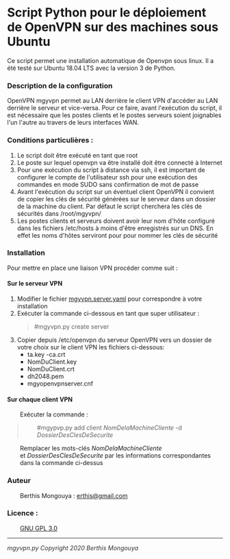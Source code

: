 <h1>Script Python pour le d&eacute;ploiement de OpenVPN sur des machines sous Ubuntu</h1>
<p>Ce script permet une installation automatique de Openvpn sous linux. Il a &eacute;t&eacute; test&eacute; sur Ubuntu 18.04 LTS avec la version 3 de Python.</p>
<h3><strong>Description de la configuration </strong></h3>
<p>OpenVPN mgyvpn permet au LAN derri&egrave;re le client VPN d'acc&eacute;der au LAN derri&egrave;re le serveur et vice-versa. Pour ce faire, avant l'ex&eacute;cution du script, il est n&eacute;cessaire que les postes clients et le postes serveurs soient joignables l'un l'autre au travers de leurs interfaces WAN.</p>
<h3><strong>Conditions particuli&egrave;res : </strong></h3>
<ol>
<li>Le script doit &ecirc;tre ex&eacute;cut&eacute; en tant que root</li>
<li>Le poste sur lequel openvpn va &ecirc;tre install&eacute; doit &ecirc;tre connect&eacute; &agrave; Internet</li>
<li>Pour une ex&eacute;cution du script &agrave; distance via ssh, il est important de configurer le compte de l'utilisateur ssh pour une ex&eacute;cution des commandes en mode SUDO sans confirmation de mot de passe</li>
<li>Avant l'ex&eacute;cution du script sur un &eacute;ventuel client OpenVPN il convient de copier les cl&eacute;s de s&eacute;curit&eacute; g&eacute;n&eacute;r&eacute;es sur le serveur dans un dossier de la machine du client. Par d&eacute;faut le script cherchera les cl&eacute;s de s&eacute;curit&eacute;s dans /root/mgyvpn/</li>
<li>Les postes clients et serveurs doivent avoir leur nom d'h&ocirc;te configur&eacute; dans les fichiers /etc/hosts &agrave; moins d'&ecirc;tre enregistr&eacute;s sur un DNS. En effet les noms d'h&ocirc;tes serviront pour pour nommer les cl&eacute;s de s&eacute;curit&eacute;</li>
</ol>
<h3><strong>Installation</strong></h3>
<p>Pour mettre en place une liaison VPN proc&eacute;der comme suit :</p>
<h4>Sur le serveur VPN&nbsp;</h4>
<ol>
<li>Modifier le fichier <a href="https://github.com/mgythis/mgy-openvpn/mgyopenvpn.server.yaml">mgyvpn.server.yaml</a> pour correspondre &agrave; votre installation</li>
<li>Ex&eacute;cuter la commande ci-dessous en tant que super utilisateur :
<blockquote>#mgyvpn.py create server</blockquote>
</li>
<li>Copier depuis /etc/openvpn du serveur OpenVPN vers un dossier de votre choix sur le client VPN les fichiers ci-dessous:
<ul style="list-style-type: square;">
<li>ta.key -ca.crt</li>
<li>NomDuClient.key</li>
<li>NomDuClient.crt</li>
<li>dh2048.pem</li>
<li>mgyopenvpnserver.cnf</li>
</ul>
</li>
</ol>
<h4>Sur chaque client VPN</h4>
<p style="padding-left: 30px;">Ex&eacute;cuter la commande :</p>
<blockquote>
<p style="padding-left: 30px;">#mgypvp.py add client <em>NomDelaMachineCliente</em> -d <em>DossierDesClesDeSecurite&nbsp;</em></p>
</blockquote>
<p style="padding-left: 30px;">Remplacer les mots-cl&eacute;s&nbsp;<em>NomDelaMachineCliente</em> et&nbsp;<em>DossierDesClesDeSecurite</em> par les informations correspondantes dans la commande ci-dessus</p>
<h3>Auteur</h3>
<p style="padding-left: 30px;">Berthis Mongouya : <a href="mailto:erthis@gmail">erthis@gmail.com</a></p>
<h3>Licence :</h3>
<p style="padding-left: 30px;"><a href="https://github.com/mgythis/mgy-openvpn/LICENCE.txt.txt">GNU GPL 3.0</a></p>
<hr />
<p><span style="color: #333333;"><em>mgyvpn.py Copyright 2020 Berthis Mongouya</em></span></p>
